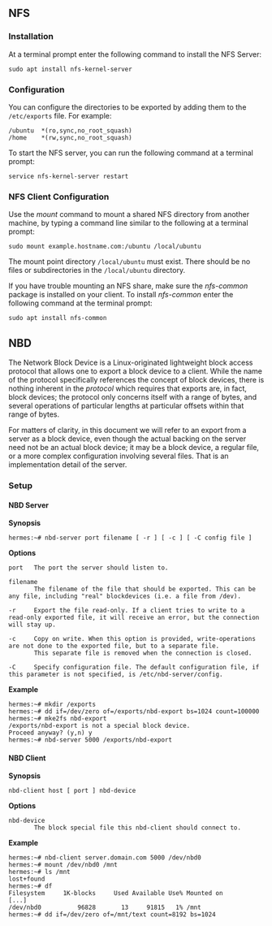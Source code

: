 ## NFS
### Installation
At a terminal prompt enter the following command to install the NFS Server:
```
sudo apt install nfs-kernel-server
```
### Configuration
You can configure the directories to be exported by adding them to the `/etc/exports` file. For example:
```
/ubuntu  *(ro,sync,no_root_squash)
/home    *(rw,sync,no_root_squash)
```
To start the NFS server, you can run the following command at a terminal prompt:
```
service nfs-kernel-server restart
```

### NFS Client Configuration
Use the *mount* command to mount a shared NFS directory from another machine, by typing a command line similar to the following at a terminal prompt:
```
sudo mount example.hostname.com:/ubuntu /local/ubuntu
```
The mount point directory `/local/ubuntu` must exist. There should be no files or subdirectories in the `/local/ubuntu` directory.

If you have trouble mounting an NFS share, make sure the *nfs-common* package is installed on your client. To install *nfs-common* enter the following command at the terminal prompt:
```
sudo apt install nfs-common
```

## NBD
The Network Block Device is a Linux-originated lightweight block access
protocol that allows one to export a block device to a client. While the
name of the protocol specifically references the concept of block
devices, there is nothing inherent in the *protocol* which requires that
exports are, in fact, block devices; the protocol only concerns itself
with a range of bytes, and several operations of particular lengths at
particular offsets within that range of bytes.

For matters of clarity, in this document we will refer to an export from
a server as a block device, even though the actual backing on the server
need not be an actual block device; it may be a block device, a regular
file, or a more complex configuration involving several files. That is
an implementation detail of the server.

### Setup
#### NBD Server
**Synopsis**
```
hermes:~# nbd-server port filename [ -r ] [ -c ] [ -C config file ]
```
**Options**
```
port   The port the server should listen to.

filename
       The filename of the file that should be exported. This can be any file, including "real" blockdevices (i.e. a file from /dev).

-r     Export the file read-only. If a client tries to write to a read-only exported file, it will receive an error, but the connection will stay up.

-c     Copy on write. When this option is provided, write-operations are not done to the exported file, but to a separate file.
       This separate file is removed when the connection is closed.

-C     Specify configuration file. The default configuration file, if this parameter is not specified, is /etc/nbd-server/config.
```
**Example**
```
hermes:~# mkdir /exports
hermes:~# dd if=/dev/zero of=/exports/nbd-export bs=1024 count=100000
hermes:~# mke2fs nbd-export
/exports/nbd-export is not a special block device.
Proceed anyway? (y,n) y
hermes:~# nbd-server 5000 /exports/nbd-export
```

#### NBD Client
**Synopsis**
```
nbd-client host [ port ] nbd-device
```
**Options**
```
nbd-device
       The block special file this nbd-client should connect to.
```
**Example**
```
hermes:~# nbd-client server.domain.com 5000 /dev/nbd0
hermes:~# mount /dev/nbd0 /mnt
hermes:~# ls /mnt
lost+found
hermes:~# df
Filesystem     1K-blocks     Used Available Use% Mounted on
[...]
/dev/nbd0          96828       13     91815   1% /mnt
hermes:~# dd if=/dev/zero of=/mnt/text count=8192 bs=1024
```